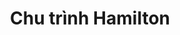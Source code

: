 ---
layout: posts_by_category
categories: hamilton
title: Chu trình Hamilton
permalink: /category/hamilton
---
